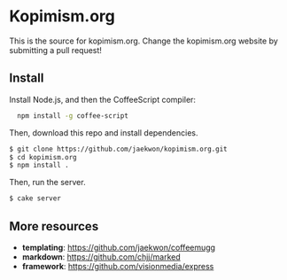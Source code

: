 
# Kopimism.org

This is the source for kopimism.org.
Change the kopimism.org website by submitting a pull request!

## Install

Install Node.js, and then the CoffeeScript compiler:
``` bash
  npm install -g coffee-script
```

Then, download this repo and install dependencies.
``` bash
$ git clone https://github.com/jaekwon/kopimism.org.git
$ cd kopimism.org
$ npm install .
```

Then, run the server.
``` bash
$ cake server
```

## More resources

* __templating__: https://github.com/jaekwon/coffeemugg
* __markdown__: https://github.com/chjj/marked
* __framework__: https://github.com/visionmedia/express
